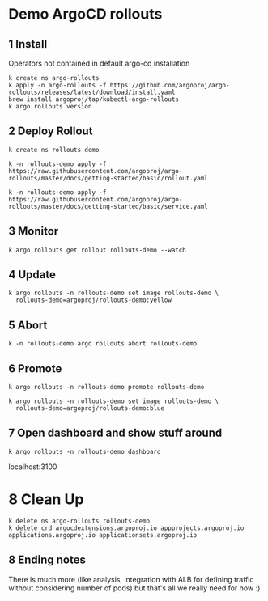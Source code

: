 # Demo ArgoCD rollouts

## 1 Install

Operators not contained in default argo-cd installation

```
k create ns argo-rollouts
k apply -n argo-rollouts -f https://github.com/argoproj/argo-rollouts/releases/latest/download/install.yaml
brew install argoproj/tap/kubectl-argo-rollouts
k argo rollouts version
```

## 2 Deploy Rollout

```
k create ns rollouts-demo

k -n rollouts-demo apply -f https://raw.githubusercontent.com/argoproj/argo-rollouts/master/docs/getting-started/basic/rollout.yaml

k -n rollouts-demo apply -f https://raw.githubusercontent.com/argoproj/argo-rollouts/master/docs/getting-started/basic/service.yaml
```
## 3 Monitor

```
k argo rollouts get rollout rollouts-demo --watch
```

## 4 Update

```
k argo rollouts -n rollouts-demo set image rollouts-demo \
  rollouts-demo=argoproj/rollouts-demo:yellow
```

## 5 Abort

```
k -n rollouts-demo argo rollouts abort rollouts-demo
```

## 6 Promote

```
k argo rollouts -n rollouts-demo promote rollouts-demo

k argo rollouts -n rollouts-demo set image rollouts-demo \
  rollouts-demo=argoproj/rollouts-demo:blue
```

## 7 Open dashboard and show stuff around 

```
k argo rollouts -n rollouts-demo dashboard
```

localhost:3100

# 8 Clean Up

```
k delete ns argo-rollouts rollouts-demo  
k delete crd argocdextensions.argoproj.io appprojects.argoproj.io applications.argoproj.io applicationsets.argoproj.io
```

## 8 Ending notes

There is much more (like analysis, integration with ALB for defining traffic without considering number of pods) but that's all we really need for now :)

